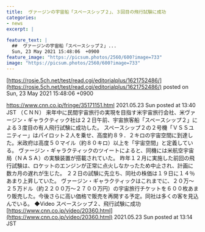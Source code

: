 ```yaml
---
title:  ヴァージンの宇宙船「スペースシップ２」、３回目の飛行試験に成功  
categories:
- news
excerpt: |
  
feature_text: |
  ##  ヴァージンの宇宙船「スペースシップ２」...
  Sun, 23 May 2021 15:48:06  +0900
feature_image: "https://picsum.photos/2560/600?image=733"
image: "https://picsum.photos/2560/600?image=733"
---
```


[https://rosie.5ch.net/test/read.cgi/editorialplus/1621752486/](https://rosie.5ch.net/test/read.cgi/editorialplus/1621752486/)
posted on Sun, 23 May 2021 15:48:06  +0900

<!--more-->

https://www.cnn.co.jp/fringe/35171151.html 2021.05.23 Sun posted at 13:40 JST （ＣＮＮ） 来年中に民間宇宙旅行の実現を目指す米宇宙旅行会社、米ヴァージン・ギャラクティック社は２２日午前、宇宙旅客船「スペースシップ２」による３度目の有人飛行試験に成功した。 スペースシップ２の２号機「ＶＳＳユニティー」はパイロット２人を乗せ、高度約８９．２キロの宇宙空間に到達した。米政府は高度５０マイル（約８０キロ）以上を「宇宙空間」と定義している。 ヴァージン・ギャラクティックのツイートによると、同機には米航空宇宙局（ＮＡＳＡ）の実験装置が搭載されていた。 昨年１２月に実施した前回の飛行試験は、ロケットのエンジンが正常に点火しなかったため中止され、計画に数カ月の遅れが生じた。 ２２日の試験に先立ち、同社の株価は１９日に１４％あまり上昇していた。 ヴァージン・ギャラクティックはこれまでに、２０万〜２５万ドル（約２２００万〜２７００万円）の宇宙旅行チケットを６００枚あまり販売した。今後さらに高い価格で販売を再開する予定。同社は多くの客を見込んでいる。 ◆Video スペースシップ２、飛行試験に成功 [https://www.cnn.co.jp/video/20360.html](https://www.cnn.co.jp/video/20360.html) 2021.05.23 Sun posted at 13:14 JST
